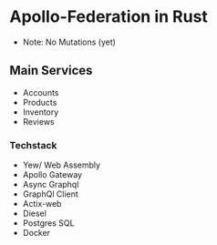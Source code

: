 # Apollo-Federation in Rust
- Note: No Mutations (yet)
## Main Services
- Accounts
- Products
- Inventory 
- Reviews 
### Techstack 
- Yew/ Web Assembly 
- Apollo Gateway
- Async Graphql 
- GraphQl Client
- Actix-web
- Diesel 
- Postgres SQL 
- Docker



